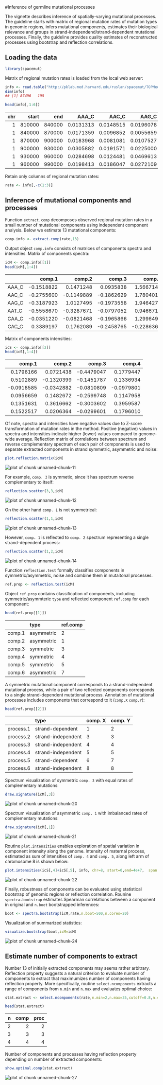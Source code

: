 #Inference of germline mutational processes


The vignette describes inference of spatially-varying mutational processes. The guideline starts with matrix of regional mutation rates of mutation types in genomic regions, infers mutational components, estimates their biological relevance and groups in strand-independend/strand-dependent mutational processes. Finally, the guideline provides quality estimates of reconstructed processes using bootstrap and reflection correlations. 

## Loading the data


```r
library(spacemut)
```

Matrix of regional mutation rates is loaded from the local web server:


```r
info <- read.table("http://pklab.med.harvard.edu/ruslan/spacemut/TOPMed.30kb.txt",header=TRUE)
dim(info)
## [1] 87496   195
```


```r
head(info[,1:6])
```


| chr|  start|    end|     AAA_C|     AAC_C|     AAG_C|
|---:|------:|------:|---------:|---------:|---------:|
|   1| 810000| 840000| 0.0131313| 0.0148515| 0.0196078|
|   1| 840000| 870000| 0.0171359| 0.0096852| 0.0055659|
|   1| 870000| 900000| 0.0183968| 0.0081081| 0.0107527|
|   1| 900000| 930000| 0.0305882| 0.0191571| 0.0225000|
|   1| 930000| 960000| 0.0284698| 0.0124481| 0.0469613|
|   1| 960000| 990000| 0.0198413| 0.0186047| 0.0272109|

Retain only columns of regional mutation rates:

```r
rate <- info[,-c(1:3)]
```

## Inference of mutational components and processes

Function `extract.comp` decomposes observed regional mutation rates in a small number of mutational components using independent component analysis. Below we estimate 13 mutational components:


```r
comp.info <- extract.comp(rate,13)
```

Output object `comp.info` consists of matrices of components spectra  and intensities. Matrix of components spectra:


```r
icM <- comp.info[[1]]
head(icM[,1:4])
```


|      |     comp.1|     comp.2|     comp.3|     comp.4|
|:-----|----------:|----------:|----------:|----------:|
|AAA_C | -0.1518822|  0.1471248|  0.0935838|  1.5667148|
|AAC_C | -0.2755600| -0.1149889| -0.1862629|  1.7804012|
|AAG_C | -0.3187923|  1.0127495| -0.1973558|  1.9464271|
|AAT_C | -0.5558670| -0.3287671| -0.0797052|  0.9466719|
|CAA_C | -0.0351220| -0.0821468| -0.1965866|  1.2996496|
|CAC_C |  0.3389197|  0.1762089| -0.2458765| -0.2286360|

Matrix of components intensities:


```r
icS <- comp.info[[2]]
head(icS[,1:4])
```


|     comp.1|     comp.2|     comp.3|     comp.4|
|----------:|----------:|----------:|----------:|
|  0.1796166|  0.0721438| -0.4479047|  0.1779447|
|  0.5102889| -0.1320399| -0.1451787|  0.1336934|
| -0.0918585| -0.0342882| -0.0810809| -0.0979801|
|  0.0956659|  0.1482672| -0.2599748|  0.1147958|
|  0.1351631|  0.3616662| -0.3003602|  0.3959587|
|  0.1522517|  0.0206364| -0.0299601|  0.1796010|


Of note, spectra and intensities have negative values due to Z-score transformation of mutation rates in the method. Positive (negative) values in spectra and intensities indicate higher (lower) values compared to genome-wide average.
Reflection matrix of correlations between spectrum and reverse complementary spectrum of each pair of components is used to separate extracted components in strand symmetric, asymmetric and noise:


```r
plot.reflection.matrix(icM)
```

![plot of chunk unnamed-chunk-11](figure/unnamed-chunk-11-1.png)


For example, `comp. 3` is symmetic, since it has spectrum reverse complementary to itself:


```r
reflection.scatter(3,3,icM)
```

![plot of chunk unnamed-chunk-12](figure/unnamed-chunk-12-1.png)


On the other hand `comp. 1` is not symmetrical:

```r
reflection.scatter(1,1,icM)
```

![plot of chunk unnamed-chunk-13](figure/unnamed-chunk-13-1.png)

However, `comp. 1` is reflected to `comp. 2` spectrum representing a single strand-dependent process:


```r
reflection.scatter(1,2,icM)
```

![plot of chunk unnamed-chunk-14](figure/unnamed-chunk-14-1.png)

Function `reflection.test` formally classifies components in symmetric/asymmetric, noise and combine them in mutaitonal processes.


```r
ref.prop <- reflection.test(icM)
```

Object `ref.prop` contains classification of components, including symmetric/asymmteric `type` and reflected component `ref.comp` for each component:

```r
head(ref.prop[[1]])
```


|       |type       |ref.comp |
|:------|:----------|:--------|
|comp.1 |asymmetric |2        |
|comp.2 |asymmetric |1        |
|comp.3 |symmetric  |3        |
|comp.4 |symmetric  |4        |
|comp.5 |symmetric  |5        |
|comp.6 |asymmetric |7        |

A symmetric mutational component corresponds to a strand-independent mutational process, while a pair of two reflected components corresponds to a single strand-dependent mutational process. Annotation of mutational processes includes components that correspond to it (`comp.X` `comp.Y`):


```r
head(ref.prop[[2]])
```


|          |type               |comp. X |comp. Y |
|:---------|:------------------|:-------|:-------|
|process.1 |strand-dependent   |1       |2       |
|process.2 |strand-independent |3       |3       |
|process.3 |strand-independent |4       |4       |
|process.4 |strand-independent |5       |5       |
|process.5 |strand-dependent   |6       |7       |
|process.6 |strand-independent |8       |8       |

Spectrum visualization of symmetric `comp. 3` with equal rates of complementary mutations: 


```r
draw.signature(icM[,3])
```

![plot of chunk unnamed-chunk-20](figure/unnamed-chunk-20-1.png)

Spectrum visualization of asymmetric `comp. 1` with imbalanced rates of complementary mutations: 


```r
draw.signature(icM[,1])
```

![plot of chunk unnamed-chunk-21](figure/unnamed-chunk-21-1.png)

Routine `plot.intensities` enables exploration of spatial variation in component intensity along the genome. Intensity of maternal process, estimated as sum of intensities of `comp. 4` and `comp. 5`, along left arm of chromosome 8 is shown below:

```r
plot.intensities(icS[,4]+icS[,5], info, chr=8, start=0,end=4e+7,  span.wind=30)
```

![plot of chunk unnamed-chunk-22](figure/unnamed-chunk-22-1.png)

Finally, robustness of components can be evaluated using statistical bootstrap of genomic regions or reflection correlation. Rounine  `spectra.bootstrap` estimates Spearman correlations between a component in original and `n.boot` bootstrapped inferences:


```r
boot <- spectra.bootstrap(icM,rate,n.boot=500,n.cores=20)
```

Visualization of summarized statistics:

```r
visualize.bootstrap(boot,icM=icM)
```

![plot of chunk unnamed-chunk-24](figure/unnamed-chunk-24-1.png)


## Estimate number of components to extract
Number 13 of initially extracted components may seems rather arbitrary. Reflection property suggests a natural criterion to evaluate number of components to extract that maximumizes number of components having reflection property. More specifically, routine `select.ncomponents` extracts a range of components from `n.min` and `n.max` and evaluates optimal choice:


```r
stat.extract <- select.ncomponents(rate,n.min=2,n.max=35,cutoff=0.8,n.cores=20)

head(stat.extract)
```


|  n| comp| proc|
|--:|----:|----:|
|  2|    2|    2|
|  3|    3|    3|
|  4|    4|    4|

Number of components and processes having reflection property depending on number of extracted components:

```r
show.optimal.comp(stat.extract)
```

![plot of chunk unnamed-chunk-27](figure/unnamed-chunk-27-1.png)




